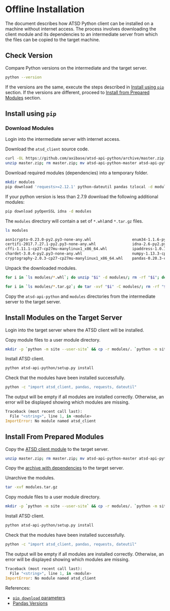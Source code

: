 # Offline Installation

The document describes how ATSD Python client can be installed on a machine without internet access. The process involves downloading the client module and its dependencies to an intermediate server from which the files can be copied to the target machine.

## Check Version

Compare Python versions on the intermediate and the target server.

```sh
python --version
```

If the versions are the same, execute the steps described in [Install using `pip`](#install-using-pip) section.
If the versions are different, proceed to [Install from Prepared Modules](#install-from-prepared-modules) section.

## Install using `pip`

### Download Modules

Login into the intermediate server with internet access.

Download the `atsd_client` source code.

```sh
curl -OL https://github.com/axibase/atsd-api-python/archive/master.zip; \
unzip master.zip; rm master.zip; mv atsd-api-python-master atsd-api-python
```

Download required modules (dependencies) into a temporary folder.

```sh
mkdir modules
pip download 'requests>=2.12.1' python-dateutil pandas tzlocal -d modules
```

If your python version is less than 2.7.9 download the following additional modules:

```sh
pip download pyOpenSSL idna -d modules
```

The `modules` directory will contain a set of `*.whl`and `*.tar.gz` files.

```sh
ls modules
```

```txt
asn1crypto-0.23.0-py2.py3-none-any.whl                  enum34-1.1.6-py2-none-any.whl                           pyOpenSSL-17.3.0-py2.py3-none-any.whl                   six-1.11.0-py2.py3-none-any.whl
certifi-2017.7.27.1-py2.py3-none-any.whl                idna-2.6-py2.py3-none-any.whl                           pycparser-2.18.tar.gz                                   tzlocal-1.4.tar.gz
cffi-1.11.1-cp27-cp27mu-manylinux1_x86_64.whl           ipaddress-1.0.18-py2-none-any.whl                       python_dateutil-2.6.1-py2.py3-none-any.whl              urllib3-1.22-py2.py3-none-any.whl
chardet-3.0.4-py2.py3-none-any.whl                      numpy-1.13.3-cp27-cp27mu-manylinux1_x86_64.whl          pytz-2017.2-py2.py3-none-any.whl
cryptography-2.0.3-cp27-cp27mu-manylinux1_x86_64.whl    pandas-0.20.3-cp27-cp27mu-manylinux1_x86_64.whl         requests-2.18.4-py2.py3-none-any.whl
```

Unpack the downloaded modules.

```sh
for i in `ls modules/*.whl`; do unzip "$i" -d modules/; rm -rf "$i"; done;
```

```sh
for i in `ls modules/*.tar.gz`; do tar -xvf "$i" -C modules/; rm -rf "$i"; done;
```

Copy the `atsd-api-python` and `modules` directories from the intermediate server to the target server.

## Install Modules on the Target Server

Login into the target server where the ATSD client will be installed.

Copy module files to a user module directory.

```sh
mkdir -p `python -m site --user-site` && cp -r modules/. `python -m site --user-site`
```

Install ATSD client.

```sh
python atsd-api-python/setup.py install
```

Check that the modules have been installed successfully.

```sh
python -c "import atsd_client, pandas, requests, dateutil"
```

The output will be empty if all modules are installed correctly. Otherwise, an error will be displayed showing which modules are missing.

```python
Traceback (most recent call last):
  File "<string>", line 1, in <module>
ImportError: No module named atsd_client
```

## Install From Prepared Modules

Copy the [ATSD client module](https://github.com/axibase/atsd-api-python/archive/master.zip) to the target server.

```sh
unzip master.zip; rm master.zip; mv atsd-api-python-master atsd-api-python
```

Copy the [archive with dependencies](https://axibase.com/public/python/modules.tar.gz) to the target server.

Unarchive the modules.

```sh
tar -xvf modules.tar.gz
```

Copy module files to a user module directory.

```sh
mkdir -p `python -m site --user-site` && cp -r modules/. `python -m site --user-site`
```

Install ATSD client.

```sh
python atsd-api-python/setup.py install
```

Check that the modules have been installed successfully.

```sh
python -c "import atsd_client, pandas, requests, dateutil"
```

The output will be empty if all modules are installed correctly. Otherwise, an error will be displayed showing which modules are missing.

```python
Traceback (most recent call last):
  File "<string>", line 1, in <module>
ImportError: No module named atsd_client
```

References:

* [`pip download` parameters](https://pip.pypa.io/en/stable/reference/pip_download/)
* [Pandas Versions](http://pandas.pydata.org/)

